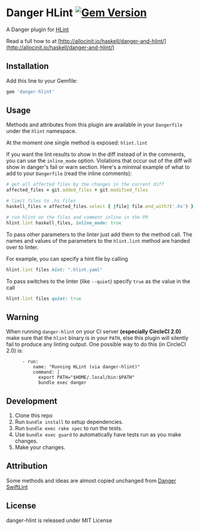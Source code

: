 # Danger HLint [![Gem Version](https://badge.fury.io/rb/danger-hlint.svg)](https://badge.fury.io/rb/danger-hlint)

A Danger plugin for [HLint](https://github.com/ndmitchell/hlint)

Read a full how to at [http://allocinit.io/haskell/danger-and-hlint/](http://allocinit.io/haskell/danger-and-hlint/)

## Installation

Add this line to your Gemfile:

```ruby
gem 'danger-hlint'
```

## Usage

Methods and attributes from this plugin are available in
your `Dangerfile` under the `hlint` namespace.

At the moment one single method is exposed: `hlint.lint`

If you want the lint results to show in the diff instead of in the comments, you can use the `inline_mode` option.
Violations that occur out of the diff will show in danger's fail or warn section. Here's a minimal example of what to add to your `Dangerfile` (read the inline comments):

```ruby
# get all affected files by the changes in the current diff
affected_files = git.added_files + git.modified_files

# limit files to .hs files
haskell_files = affected_files.select { |file| file.end_with?('.hs') }

# run hlint on the files and comment inline in the PR
hlint.lint haskell_files, inline_mode: true

```

To pass other parameters to the linter just add them to the method call. The
names and values of the parameters to the `hlint.lint` method are handed over to linter.

For example, you can specify a hint file by calling

```ruby
hlint.lint files hint: ".hlint.yaml"
```

To pass switches to the linter (like `--quiet`) specify `true` as the value in the call

```ruby
hlint.lint files quiet: true
```

## Warning

When running `danger-hlint` on your CI server **(especially CircleCI 2.0)** make sure that the `hlint` binary is in your `PATH`, else this plugin will silently fail to produce any linting output. One possible way to do this (in CircleCI 2.0) is:

```
      - run:
          name: "Running HLint (via danger-hlint)"
          command: |
            export PATH="$HOME/.local/bin:$PATH"
            bundle exec danger
```

## Development

1. Clone this repo
2. Run `bundle install` to setup dependencies.
3. Run `bundle exec rake spec` to run the tests.
4. Use `bundle exec guard` to automatically have tests run as you make changes.
5. Make your changes.

## Attribution

Some methods and ideas are almost copied unchanged from [Danger SwiftLint](https://github.com/ashfurrow/danger-swiftlint)

## License

danger-hlint is released under MIT License
